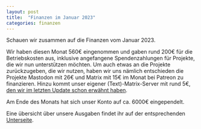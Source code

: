 ```yaml
---
layout: post
title:  "Finanzen im Januar 2023"
categories: finanzen
---
```

Schauen wir zusammen auf die Finanzen vom Januar 2023.

Wir haben diesen Monat 560€ eingenommen und gaben rund 200€ für die Betriebskosten aus, inklusive angefangene Spendenzahlungen für Projekte, die wir nun unterstützen möchten.
Um auch etwas an die Projekte zurückzugeben, die wir nutzen, haben wir uns nämlich entschieden die Projekte Mastodon mit 26€ und Matrix mit 15€ im Monat bei Patreon zu finanzieren.
Hinzu kommt unser eigener (Text)-Matrix-Server mit rund 5€, [den wir im letzten Update schon erwähnt haben](https://blog.norden.social/update/2023/02/01/monatsupdate.html).

Am Ende des Monats hat sich unser Konto auf ca. 6000€ eingependelt.

Eine übersicht über unsere Ausgaben findet ihr auf der entsprechenden [Unterseite](https://blog.norden.social/finanzielles).
